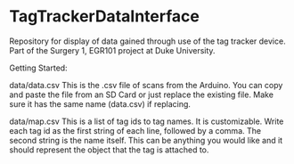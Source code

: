 # TagTrackerDataInterface
Repository for display of data gained through use of the tag tracker device. Part of the Surgery 1, EGR101 project at Duke University.

Getting Started:

data/data.csv
This is the .csv file of scans from the Arduino. You can copy and paste the file from an SD Card or just replace the existing file. Make sure it has the same name (data.csv) if replacing.

data/map.csv
This is a list of tag ids to tag names. It is customizable. Write each tag id as the first string of each line, followed by a comma. The second string is the name itself. This can be anything you would like and it should represent the object that the tag is attached to.
